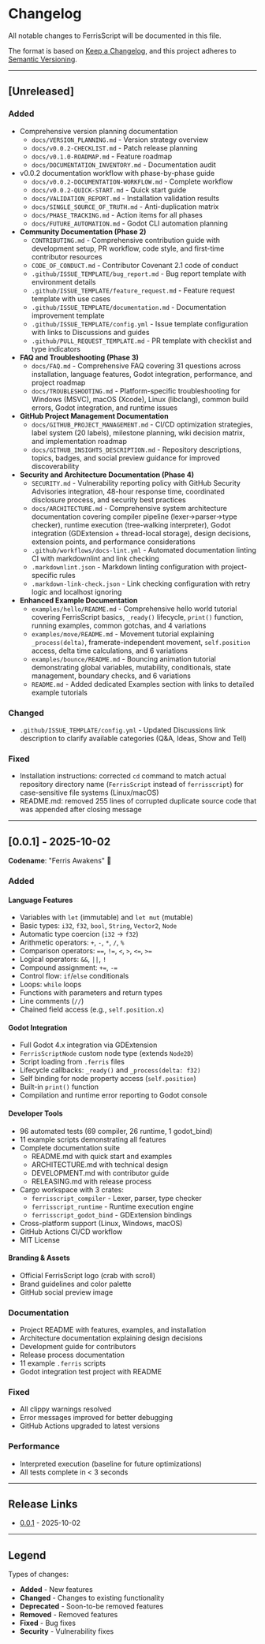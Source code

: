 # Changelog

All notable changes to FerrisScript will be documented in this file.

The format is based on [Keep a Changelog](https://keepachangelog.com/en/1.0.0/),
and this project adheres to [Semantic Versioning](https://semver.org/spec/v2.0.0.html).

---

## [Unreleased]

### Added

- Comprehensive version planning documentation
  - `docs/VERSION_PLANNING.md` - Version strategy overview
  - `docs/v0.0.2-CHECKLIST.md` - Patch release planning
  - `docs/v0.1.0-ROADMAP.md` - Feature roadmap
  - `docs/DOCUMENTATION_INVENTORY.md` - Documentation audit
- v0.0.2 documentation workflow with phase-by-phase guide
  - `docs/v0.0.2-DOCUMENTATION-WORKFLOW.md` - Complete workflow
  - `docs/v0.0.2-QUICK-START.md` - Quick start guide
  - `docs/VALIDATION_REPORT.md` - Installation validation results
  - `docs/SINGLE_SOURCE_OF_TRUTH.md` - Anti-duplication matrix
  - `docs/PHASE_TRACKING.md` - Action items for all phases
  - `docs/FUTURE_AUTOMATION.md` - Godot CLI automation planning
- **Community Documentation (Phase 2)**
  - `CONTRIBUTING.md` - Comprehensive contribution guide with development setup, PR workflow, code style, and first-time contributor resources
  - `CODE_OF_CONDUCT.md` - Contributor Covenant 2.1 code of conduct
  - `.github/ISSUE_TEMPLATE/bug_report.md` - Bug report template with environment details
  - `.github/ISSUE_TEMPLATE/feature_request.md` - Feature request template with use cases
  - `.github/ISSUE_TEMPLATE/documentation.md` - Documentation improvement template
  - `.github/ISSUE_TEMPLATE/config.yml` - Issue template configuration with links to Discussions and guides
  - `.github/PULL_REQUEST_TEMPLATE.md` - PR template with checklist and type indicators
- **FAQ and Troubleshooting (Phase 3)**
  - `docs/FAQ.md` - Comprehensive FAQ covering 31 questions across installation, language features, Godot integration, performance, and project roadmap
  - `docs/TROUBLESHOOTING.md` - Platform-specific troubleshooting for Windows (MSVC), macOS (Xcode), Linux (libclang), common build errors, Godot integration, and runtime issues
- **GitHub Project Management Documentation**
  - `docs/GITHUB_PROJECT_MANAGEMENT.md` - CI/CD optimization strategies, label system (20 labels), milestone planning, wiki decision matrix, and implementation roadmap
  - `docs/GITHUB_INSIGHTS_DESCRIPTION.md` - Repository descriptions, topics, badges, and social preview guidance for improved discoverability
- **Security and Architecture Documentation (Phase 4)**
  - `SECURITY.md` - Vulnerability reporting policy with GitHub Security Advisories integration, 48-hour response time, coordinated disclosure process, and security best practices
  - `docs/ARCHITECTURE.md` - Comprehensive system architecture documentation covering compiler pipeline (lexer→parser→type checker), runtime execution (tree-walking interpreter), Godot integration (GDExtension + thread-local storage), design decisions, extension points, and performance considerations
  - `.github/workflows/docs-lint.yml` - Automated documentation linting CI with markdownlint and link checking
  - `.markdownlint.json` - Markdown linting configuration with project-specific rules
  - `.markdown-link-check.json` - Link checking configuration with retry logic and localhost ignoring
- **Enhanced Example Documentation**
  - `examples/hello/README.md` - Comprehensive hello world tutorial covering FerrisScript basics, `_ready()` lifecycle, `print()` function, running examples, common gotchas, and 4 variations
  - `examples/move/README.md` - Movement tutorial explaining `_process(delta)`, framerate-independent movement, `self.position` access, delta time calculations, and 6 variations
  - `examples/bounce/README.md` - Bouncing animation tutorial demonstrating global variables, mutability, conditionals, state management, boundary checks, and 6 variations
  - `README.md` - Added dedicated Examples section with links to detailed example tutorials

### Changed

- `.github/ISSUE_TEMPLATE/config.yml` - Updated Discussions link description to clarify available categories (Q&A, Ideas, Show and Tell)

### Fixed

- Installation instructions: corrected `cd` command to match actual repository directory name (`FerrisScript` instead of `ferrisscript`) for case-sensitive file systems (Linux/macOS)
- README.md: removed 255 lines of corrupted duplicate source code that was appended after closing message

---

## [0.0.1] - 2025-10-02

**Codename**: "Ferris Awakens" 🦀

### Added

#### Language Features

- Variables with `let` (immutable) and `let mut` (mutable)
- Basic types: `i32`, `f32`, `bool`, `String`, `Vector2`, `Node`
- Automatic type coercion (`i32` → `f32`)
- Arithmetic operators: `+`, `-`, `*`, `/`, `%`
- Comparison operators: `==`, `!=`, `<`, `>`, `<=`, `>=`
- Logical operators: `&&`, `||`, `!`
- Compound assignment: `+=`, `-=`
- Control flow: `if`/`else` conditionals
- Loops: `while` loops
- Functions with parameters and return types
- Line comments (`//`)
- Chained field access (e.g., `self.position.x`)

#### Godot Integration

- Full Godot 4.x integration via GDExtension
- `FerrisScriptNode` custom node type (extends `Node2D`)
- Script loading from `.ferris` files
- Lifecycle callbacks: `_ready()` and `_process(delta: f32)`
- Self binding for node property access (`self.position`)
- Built-in `print()` function
- Compilation and runtime error reporting to Godot console

#### Developer Tools

- 96 automated tests (69 compiler, 26 runtime, 1 godot_bind)
- 11 example scripts demonstrating all features
- Complete documentation suite
  - README.md with quick start and examples
  - ARCHITECTURE.md with technical design
  - DEVELOPMENT.md with contributor guide
  - RELEASING.md with release process
- Cargo workspace with 3 crates:
  - `ferrisscript_compiler` - Lexer, parser, type checker
  - `ferrisscript_runtime` - Runtime execution engine
  - `ferrisscript_godot_bind` - GDExtension bindings
- Cross-platform support (Linux, Windows, macOS)
- GitHub Actions CI/CD workflow
- MIT License

#### Branding & Assets

- Official FerrisScript logo (crab with scroll)
- Brand guidelines and color palette
- GitHub social preview image

### Documentation

- Project README with features, examples, and installation
- Architecture documentation explaining design decisions
- Development guide for contributors
- Release process documentation
- 11 example `.ferris` scripts
- Godot integration test project with README

### Fixed

- All clippy warnings resolved
- Error messages improved for better debugging
- GitHub Actions upgraded to latest versions

### Performance

- Interpreted execution (baseline for future optimizations)
- All tests complete in < 3 seconds

---

## Release Links

- [0.0.1](https://github.com/dev-parkins/FerrisScript/releases/tag/v0.0.1) - 2025-10-02

---

## Legend

Types of changes:

- **Added** - New features
- **Changed** - Changes to existing functionality
- **Deprecated** - Soon-to-be removed features
- **Removed** - Removed features
- **Fixed** - Bug fixes
- **Security** - Vulnerability fixes
